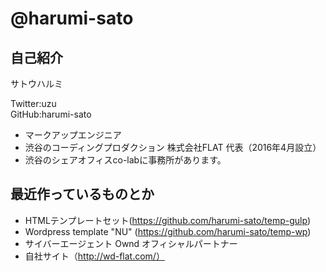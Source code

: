 # @harumi-sato


## 自己紹介

サトウハルミ

Twitter:uzu  
GitHub:harumi-sato

- マークアップエンジニア
- 渋谷のコーディングプロダクション 株式会社FLAT 代表（2016年4月設立） 
- 渋谷のシェアオフィスco-labに事務所があります。  

## 最近作っているものとか

- HTMLテンプレートセット(https://github.com/harumi-sato/temp-gulp)
- Wordpress template "NU" (https://github.com/harumi-sato/temp-wp)
- サイバーエージェント Ownd オフィシャルパートナー
- 自社サイト（http://wd-flat.com/）
